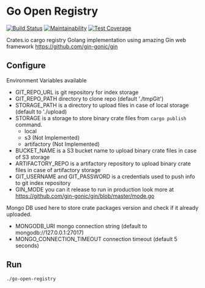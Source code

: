 # Go Open Registry

[![Build Status](https://travis-ci.org/boskiv/go-open-registry.svg?branch=master)](https://travis-ci.org/boskiv/go-open-registry)
[![Maintainability](https://api.codeclimate.com/v1/badges/cd4770aade4ad722f9ca/maintainability)](https://codeclimate.com/github/boskiv/go-open-registry/maintainability)
[![Test Coverage](https://api.codeclimate.com/v1/badges/cd4770aade4ad722f9ca/test_coverage)](https://codeclimate.com/github/boskiv/go-open-registry/test_coverage)


Crates.io cargo registry Golang implementation using amazing Gin web framework
https://github.com/gin-gonic/gin 

## Configure

Environment Variables available
* GIT_REPO_URL is git repository for index storage
* GIT_REPO_PATH directory to clone repo (default './tmpGit')
* STORAGE_PATH is a directory to upload files in case of local storage (default to './upload)
* STORAGE is a storage to store binary crate files from `cargo publish` command.
    * local
    * s3 (Not Implemented)
    * artifactory (Not Implemented)
* BUCKET_NAME is a S3 bucket name to upload binary crate files in case of S3 storage
* ARTIFACTORY_REPO is a artifactory repository to upload binary crate files in case of artifactory storage
* GIT_USERNAME and GIT_PASSWORD is a credentials used to push info to git index repository
* GIN_MODE you can it release to run in production look more at https://github.com/gin-gonic/gin/blob/master/mode.go

Mongo DB used here to store crate packages version and check if it already uploaded.

* MONGODB_URI mongo connection string (default to mongodb://127.0.0.1:27017)
* MONGO_CONNECTION_TIMEOUT connection timeout (default 5 seconds)



## Run

`./go-open-registry` 
